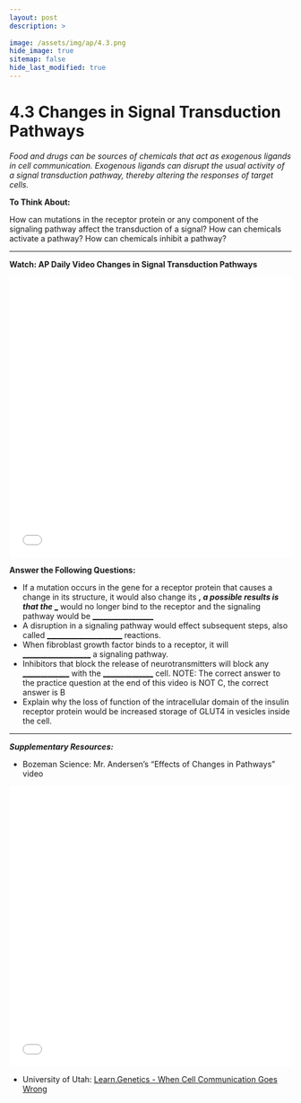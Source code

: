 ```yaml
---
layout: post
description: >
  
image: /assets/img/ap/4.3.png
hide_image: true
sitemap: false
hide_last_modified: true
---
```


# 4.3 Changes in Signal Transduction Pathways

*Food and drugs can be sources of chemicals that act as exogenous ligands in cell communication. Exogenous ligands can disrupt the usual activity of a signal transduction pathway, thereby altering the responses of target cells.*

**To Think About:** 

How can mutations in the receptor protein or any component of the signaling pathway affect the transduction of a signal?
How can chemicals activate a pathway?
How can chemicals inhibit a pathway?

---

**Watch: AP Daily Video Changes in Signal Transduction Pathways**

<iframe src="//player.bilibili.com/player.html?isOutside=true&aid=762646093&bvid=BV1964y1a7Xj&cid=410750759&p=37&high_quality=1&danmaku=0&autoplay=0" allowfullscreen="allowfullscreen" width="100%" height="500" scrolling="no" frameborder="0" sandbox="allow-top-navigation allow-same-origin allow-forms allow-scripts"></iframe>

**Answer the Following Questions:**

- If a mutation occurs in the gene for a receptor protein that causes a change in its structure, it would also change its <u>_______________</u>, a possible results is that the <u>________________</u> would no longer bind to the receptor and the signaling pathway would be <u>_________________</u>
- A disruption in a signaling pathway would effect subsequent steps, also called <u>_____________________</u> reactions.
- When fibroblast growth factor binds to a receptor, it will <u>___________________</u> a signaling pathway.
- Inhibitors that block the release of neurotransmitters will block any <u>_____________</u> with the <u>______________</u> cell. 
NOTE:  The correct answer to the practice question at the end of this video is NOT C,  the correct answer is B
- Explain why the loss of function of the intracellular domain of the insulin receptor protein would be increased storage of GLUT4 in vesicles inside the cell.

---

***Supplementary Resources:*** 

- Bozeman Science:  Mr. Andersen’s “Effects of Changes in Pathways” video 

<iframe src="//player.bilibili.com/player.html?isOutside=true&aid=112935376588762&bvid=BV1ciY5eHEE7&cid=500001644359961&p=1&high_quality=1&danmaku=0&autoplay=0" allowfullscreen="allowfullscreen" width="100%" height="500" scrolling="no" frameborder="0" sandbox="allow-top-navigation allow-same-origin allow-forms allow-scripts"></iframe>

- University of Utah:  [Learn.Genetics - When Cell Communication Goes Wrong](https://learn.genetics.utah.edu/content/cells/badcom/)
